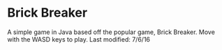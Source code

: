 # Brick Breaker
A simple game in Java based off the popular game, Brick Breaker. Move with the WASD keys to play. Last modified: 7/6/16


